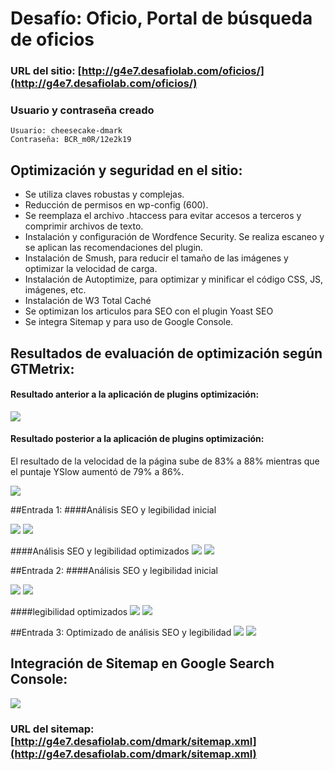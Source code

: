 
# Desafío: Oficio, Portal de búsqueda de oficios

### URL del sitio: [http://g4e7.desafiolab.com/oficios/](http://g4e7.desafiolab.com/oficios/)

### Usuario y contraseña creado
    Usuario: cheesecake-dmark
    Contraseña: BCR_m0R/12e2k19


## Optimización y seguridad en el sitio:
* Se utiliza claves robustas y complejas.
* Reducción de permisos en wp-config (600).
* Se reemplaza el archivo .htaccess para evitar accesos a terceros y comprimir archivos de texto.
* Instalación y configuración de Wordfence Security. Se realiza escaneo y se aplican las recomendaciones del plugin.
* Instalación de Smush, para reducir el tamaño de las imágenes y optimizar la velocidad de carga.
* Instalación de Autoptimize, para optimizar y minificar el código CSS, JS, imágenes, etc.
* Instalación de W3 Total Caché
* Se optimizan los articulos para SEO con el plugin Yoast SEO
* Se integra Sitemap y para uso de Google Console.



## Resultados de evaluación de optimización según GTMetrix:
#### Resultado anterior a la aplicación de plugins optimización:

![](images/GTmetrix1.png)

#### Resultado posterior a la aplicación de plugins optimización:
 El resultado de la velocidad de la página sube de 83% a 88% mientras que el puntaje YSlow aumentó de 79% a 86%.

![](images/GTmetrix3.png)


##Entrada 1:
####Análisis SEO y legibilidad inicial

![](images/yoast-semantica-1.png)
![](images/yoast-semantica-2.png)

####Análisis SEO y legibilidad optimizados
![](images/yoast-semantica-1-mejorado.png)
![](images/yoast-semantica-2-mejorado.png)

##Entrada 2: 
####Análisis SEO y legibilidad inicial

![](images/yoast-paper-1.png)
![](images/yoast-paper-2.png)

####legibilidad optimizados
![](images/yoast-paper-1-mejorado.png)
![](images/yoast-paper-2-mejorado.png)


##Entrada 3: Optimizado de análisis SEO y legibilidad
![](images/yoast-redacción-1.png)
![](images/yoast-redacción-2.png)


## Integración de Sitemap en Google Search Console:

![](images/Sitemaps.png)

### URL del sitemap: [http://g4e7.desafiolab.com/dmark/sitemap.xml](http://g4e7.desafiolab.com/dmark/sitemap.xml)
